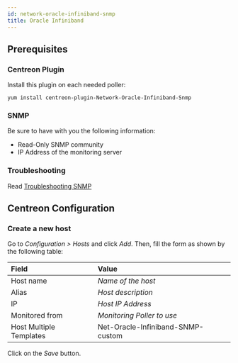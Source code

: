 ```yaml
---
id: network-oracle-infiniband-snmp
title: Oracle Infiniband
---
```


## Prerequisites

### Centreon Plugin

Install this plugin on each needed poller:

``` shell
yum install centreon-plugin-Network-Oracle-Infiniband-Snmp
```

### SNMP

Be sure to have with you the following information:

  - Read-Only SNMP community
  - IP Address of the monitoring server

### Troubleshooting

Read [Troubleshooting
SNMP](../getting-started/how-to-guides/troubleshooting-plugins/#snmpv3-options-mapping)

## Centreon Configuration

### Create a new host

Go to *Configuration \> Hosts* and click *Add*. Then, fill the form as shown by
the following table:

| Field                   | Value                             |
| :---------------------- | :-------------------------------- |
| Host name               | *Name of the host*                |
| Alias                   | *Host description*                |
| IP                      | *Host IP Address*                 |
| Monitored from          | *Monitoring Poller to use*        |
| Host Multiple Templates | Net-Oracle-Infiniband-SNMP-custom |

Click on the *Save* button.
